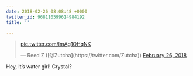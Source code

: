 ```yaml
---
date: 2018-02-26 08:08:48 +0000
twitter_id: 968110599614984192
title: ''

---
```

<blockquote class="twitter-tweet"><p lang="und" dir="ltr"><a href="https://t.co/lmAg1OHqNK">pic.twitter.com/lmAg1OHqNK</a></p>&mdash; Reed Z ([@Zutcha](https://twitter.com/Zutcha)) <a href="https://twitter.com/Zutcha/status/968040184121094144?ref_src=twsrc%5Etfw">February 26, 2018</a></blockquote>
<script async src="https://platform.twitter.com/widgets.js" charset="utf-8"></script>

Hey, it’s water girl! Crystal?
